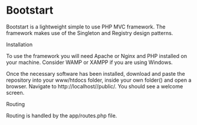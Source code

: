 # Bootstart
Bootstart is a lightweight simple to use PHP MVC framework. The framework makes use of the Singleton and Registry design patterns.

Installation

To use the framework you will need Apache or Nginx and PHP installed on your machine. Consider WAMP or XAMPP if you are using Windows.

Once the necessary software has been installed, download and paste the repository into your www/htdocs folder, inside your own folder() and open a browser. Navigate to http://localhost//public/. You should see a welcome screen.

Routing

Routing is handled by the app/routes.php file.
